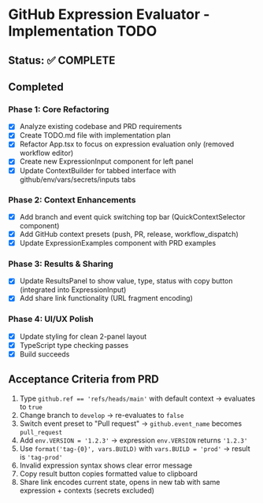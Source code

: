 # GitHub Expression Evaluator - Implementation TODO

## Status: ✅ COMPLETE

## Completed

### Phase 1: Core Refactoring
- [x] Analyze existing codebase and PRD requirements
- [x] Create TODO.md file with implementation plan
- [x] Refactor App.tsx to focus on expression evaluation only (removed workflow editor)
- [x] Create new ExpressionInput component for left panel
- [x] Update ContextBuilder for tabbed interface with github/env/vars/secrets/inputs tabs

### Phase 2: Context Enhancements
- [x] Add branch and event quick switching top bar (QuickContextSelector component)
- [x] Add GitHub context presets (push, PR, release, workflow_dispatch)
- [x] Update ExpressionExamples component with PRD examples

### Phase 3: Results & Sharing
- [x] Update ResultsPanel to show value, type, status with copy button (integrated into ExpressionInput)
- [x] Add share link functionality (URL fragment encoding)

### Phase 4: UI/UX Polish
- [x] Update styling for clean 2-panel layout
- [x] TypeScript type checking passes
- [x] Build succeeds

## Acceptance Criteria from PRD
1. Type `github.ref == 'refs/heads/main'` with default context → evaluates to `true`
2. Change branch to `develop` → re-evaluates to `false`
3. Switch event preset to "Pull request" → `github.event_name` becomes `pull_request`
4. Add `env.VERSION = '1.2.3'` → expression `env.VERSION` returns `'1.2.3'`
5. Use `format('tag-{0}', vars.BUILD)` with `vars.BUILD = 'prod'` → result is `'tag-prod'`
6. Invalid expression syntax shows clear error message
7. Copy result button copies formatted value to clipboard
8. Share link encodes current state, opens in new tab with same expression + contexts (secrets excluded)
